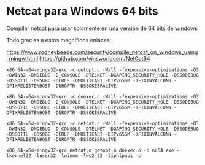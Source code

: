 # Netcat para Windows 64 bits

Compilar netcat para usar solamente en una versión de 64 bits de windows

Todo gracias a estos magníficos enlaces:

https://www.rodneybeede.com/security/compile_netcat_on_windows_using_mingw.html
https://github.com/vinsworldcom/NetCat64

```shell
x86_64-w64-mingw32-gcc -c getopt.c -Wall -fexpensive-optimizations -O3 -DWIN32 -DNDEBUG -D_CONSOLE -DTELNET -DGAPING_SECURITY_HOLE -DSSODEBUG -DSSOTTL -DSSOBC -DCRLF -DMULTICAST -DIPv6SSM -DFIXINVALCONN -DFIXRELISTENHOST -DURGPTR -DSSOKEEPALIVE

x86_64-w64-mingw32-gcc -c doexec.c -Wall -fexpensive-optimizations -O3 -DWIN32 -DNDEBUG -D_CONSOLE -DTELNET -DGAPING_SECURITY_HOLE -DSSODEBUG -DSSOTTL -DSSOBC -DCRLF -DMULTICAST -DIPv6SSM -DFIXINVALCONN -DFIXRELISTENHOST -DURGPTR -DSSOKEEPALIVE

x86_64-w64-mingw32-gcc -c netcat.c -Wall -fexpensive-optimizations -O3 -DWIN32 -DNDEBUG -D_CONSOLE -DTELNET -DGAPING_SECURITY_HOLE -DSSODEBUG -DSSOTTL -DSSOBC -DCRLF -DMULTICAST -DIPv6SSM -DFIXINVALCONN -DFIXRELISTENHOST -DURGPTR -DSSOKEEPALIVE

x86_64-w64-mingw32-gcc netcat.o getopt.o doexec.o -o nc64.exe -lkernel32 -luser32 -lwinmm -lws2_32 -liphlpapi -s
```
